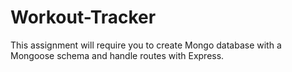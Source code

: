 # Workout-Tracker
This assignment will require you to create Mongo database with a Mongoose schema and handle routes with Express.
